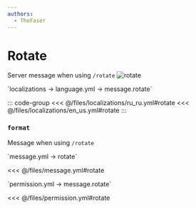 ```yaml
---
authors:
  - TheFaser
---
```


# Rotate

<!--@include: @/parts/vanillaWarn.md#command-->

Server message when using `/rotate`
![rotate](/rotate.png)

[//]: # (localization)
<!--@include: @/parts/words.md#localization-->
<!--@include: @/parts/words.md#path--> `localizations → language.yml → message.rotate`

<!--@include: @/parts/words.md#default-->

::: code-group
<<< @/files/localizations/ru_ru.yml#rotate
<<< @/files/localizations/en_us.yml#rotate
:::

### `format`

Message when using `/rotate`

[//]: # (message.yml)
<!--@include: @/parts/words.md#setting-->
<!--@include: @/parts/words.md#path--> `message.yml → rotate`

<!--@include: @/parts/words.md#default-->
<<< @/files/message.yml#rotate

<!--@include: @/parts/enable.md-->

<!--@include: @/parts/range.md-->
<!--@include: @/parts/destination.md-->
<!--@include: @/parts/sound.md-->

[//]: # (permission.yml)
<!--@include: @/parts/words.md#permission-->
<!--@include: @/parts/words.md#path--> `permission.yml → message.rotate`

<!--@include: @/parts/words.md#default-->
<<< @/files/permission.yml#rotate

<!--@include: @/parts/permission/permissionTier3.md-->
<!--@include: @/parts/permission/sound.md-->